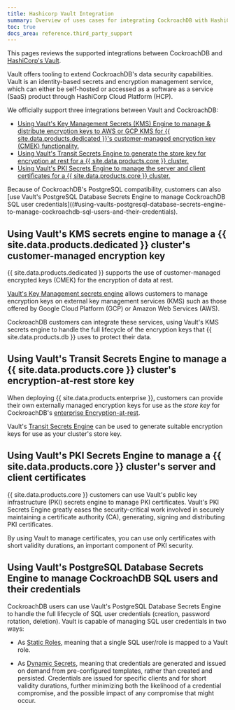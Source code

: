 ```yaml
---
title: Hashicorp Vault Integration
summary: Overview of uses cases for integrating CockroachDB with HashiCorp Vault
toc: true
docs_area: reference.third_party_support
---
```


This pages reviews the supported integrations between CockroachDB and [HashiCorp's Vault](https://www.vaultproject.io/).

Vault offers tooling to extend CockroachDB's data security capabilities. Vault is an identity-based secrets and encryption management service, which can either be self-hosted or accessed as a software as a service (SaaS) product through HashiCorp Cloud Platform (HCP).

We officially support three integrations between Vault and CockroachDB:

- [Using Vault's Key Management Secrets (KMS) Engine to manage & distribute encryption keys to AWS or GCP KMS for {{ site.data.products.dedicated }}'s customer-managed encryption key (CMEK) functionality.](#using-vaults-kms-secrets-engine-to-manage-a-cockroachdb-dedicated-clusters-customer-managed-encryption-key)
- [Using Vault's Transit Secrets Engine to generate the store key for encryption at rest for a {{ site.data.products.core }} cluster.](#using-vaults-transit-secrets-engine-to-manage-a-cockroachdb-self-hosted-clusters-encryption-at-rest-store-key)
- [Using Vault's PKI Secrets Engine to manage the server and client certificates for a {{ site.data.products.core }} cluster.](#using-vaults-pki-secrets-engine-to-manage-a-cockroachdb-self-hosted-clusters-server-and-client-certificates)

Because of CockroachDB's PostgreSQL compatibility, customers can also [use Vault's  PostgreSQL Database Secrets Engine to manage CockroachDB SQL user credentials]((#using-vaults-postgresql-database-secrets-engine-to-manage-cockroachdb-sql-users-and-their-credentials).
	
## Using Vault's KMS secrets engine to manage a {{ site.data.products.dedicated }} cluster's customer-managed encryption key
{{ site.data.products.dedicated }} supports the use of customer-managed encrypted keys (CMEK) for the encryption of data at rest.

[Vault's Key Management secrets engine](https://www.vaultproject.io/docs/secrets/key-management.) allows customers to manage encryption keys on external key management services (KMS) such as those offered by Google Cloud Platform (GCP) or Amazon Web Services (AWS).

CockroachDB customers can integrate these services, using Vault's KMS secrets engine to handle the full lifecycle of the encryption keys that {{ site.data.products.db }} uses to protect their data.

## Using Vault's Transit Secrets Engine to manage a {{ site.data.products.core }} cluster's encryption-at-rest store key

When deploying {{ site.data.products.enterprise }}, customers can provide their own externally managed encryption keys for use as the *store key* for CockroachDB's [enterprise Encryption-at-rest](https://www.cockroachlabs.com/docs/stable/security-reference/encryption.html#encryption-at-rest-enterprise).

Vault's [Transit Secrets Engine](https://www.vaultproject.io/docs/secrets/transit) can be used to generate suitable encryption keys for use as your cluster's store key.

## Using Vault's PKI Secrets Engine to manage a {{ site.data.products.core }} cluster's server and client certificates

{{ site.data.products.core }} customers can use Vault's public key infrastructure (PKI) secrets engine to manage PKI certificates. Vault's PKI Secrets Engine greatly eases the security-critical work involved in securely maintaining a certificate authority (CA), generating, signing and distributing PKI certificates.

By using Vault to manage certificates, you can use only certificates with short validity durations, an important component of PKI security.

## Using Vault's PostgreSQL Database Secrets Engine to manage CockroachDB SQL users and their credentials

CockroachDB users can use Vault's PostgreSQL Database Secrets Engine to handle the full lifecycle of SQL user credentials (creation, password rotation, deletion). Vault is capable of managing SQL user credentials in two ways:

- As [Static Roles](https://www.vaultproject.io/docs/secrets/databases#static-roles), meaning that a single SQL user/role is mapped to a Vault role.

- As [Dynamic Secrets](https://www.vaultproject.io/use-cases/dynamic-secrets), meaning that credentials are generated and issued on demand from pre-configured templates, rather than created and persisted. Credentials are issued for specific clients and for short validity durations, further minimizing both the likelihood of a credential compromise, and the possible impact of any compromise that might occur.